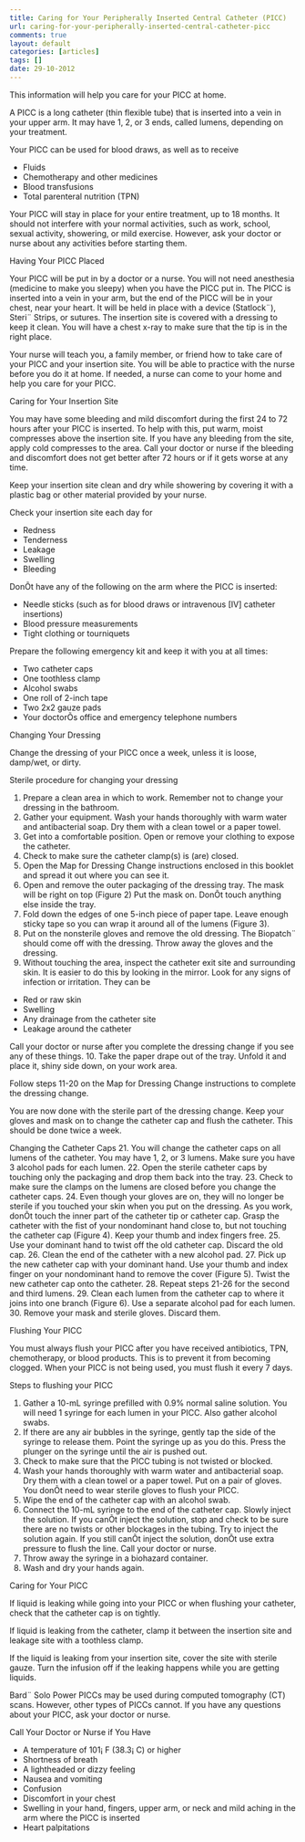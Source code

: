 ```yaml
---
title: Caring for Your Peripherally Inserted Central Catheter (PICC)
url: caring-for-your-peripherally-inserted-central-catheter-picc
comments: true
layout: default
categories: [articles]
tags: []
date: 29-10-2012
---
```

This information will help you care for your PICC at home.

A PICC is a long catheter (thin flexible tube) that is inserted into a vein in your upper arm. It may have 1, 2, or 3 ends, called lumens, depending on your treatment.     

Your PICC can be used for blood draws, as well as to receive

* Fluids
* Chemotherapy and other medicines 
* Blood transfusions
* Total parenteral nutrition (TPN) 

Your PICC will stay in place for your entire treatment, up to 18 months. It should not interfere with your normal activities, such as work, school, sexual activity, showering, or mild exercise. However, ask your doctor or nurse about any activities before starting them.  

Having Your PICC Placed

Your PICC will be put in by a doctor or a nurse. You will not need anesthesia (medicine to make you sleepy) when you have the PICC put in. The PICC is inserted into a vein in your arm, but the end of the PICC will be in your chest, near your heart. It will be held in place with a device (Statlock¨), Steri¨ Strips, or sutures. The insertion site is covered with a dressing to keep it clean. You will have a chest x-ray to make sure that the tip is in the right place.  

Your nurse will teach you, a family member, or friend how to take care of your PICC and your insertion site. You will be able to practice with the nurse before you do it at home. If needed, a nurse can come to your home and help you care for your PICC.

Caring for Your Insertion Site

You may have some bleeding and mild discomfort during the first 24 to 72 hours after your PICC is inserted. To help with this, put warm, moist compresses above the insertion site. If you have any bleeding from the site, apply cold compresses to the area. Call your doctor or nurse if the bleeding and discomfort does not get better after 72 hours or if it gets worse at any time. 

Keep your insertion site clean and dry while showering by covering it with a plastic bag or other material provided by your nurse.

Check your insertion site each day for

* Redness 
* Tenderness 
* Leakage
* Swelling
* Bleeding

DonÕt have any of the following on the arm where the PICC is inserted: 

* Needle sticks (such as for blood draws or intravenous [IV] catheter insertions)
* Blood pressure measurements
* Tight clothing or tourniquets

Prepare the following emergency kit and keep it with you at all times:  

* Two catheter caps
* One toothless clamp
* Alcohol swabs
* One roll of 2-inch tape
* Two 2x2 gauze pads
* Your doctorÕs office and emergency telephone numbers

Changing Your Dressing

Change the dressing of your PICC once a week, unless it is loose, damp/wet, or dirty. 

Sterile procedure for changing your dressing

1. Prepare a clean area in which to work. Remember not to change your dressing in the bathroom.
2. Gather your equipment. Wash your hands thoroughly with warm water and antibacterial soap. Dry them with a clean towel or a paper towel.
3. Get into a comfortable position. Open or remove your clothing to expose the catheter.
4. Check to make sure the catheter clamp(s) is (are) closed.
5. Open the Map for Dressing Change instructions enclosed in this booklet and spread it out where you can see it.
6. Open and remove the outer packaging of the dressing tray. The mask will be right on top (Figure 2) Put the mask on. DonÕt  touch anything else inside the
tray.
7. Fold down the edges of one 5-inch piece of paper tape. Leave enough sticky tape so you can wrap it around all of the lumens (Figure 3).
8. Put on the nonsterile gloves and remove the old dressing. The Biopatch¨ should come off with the dressing. Throw away the gloves and the dressing.
9. Without touching the area, inspect the catheter exit site and surrounding skin. It is easier to do this by looking in the mirror. Look for any signs of infection or irritation. They can be

* Red or raw skin
* Swelling
* Any drainage from the catheter site
* Leakage around the catheter

Call your doctor or nurse after you complete the dressing change if you see any of these things.
10. Take the paper drape out of the tray. Unfold it and place it, shiny side down, on your work area.

Follow steps 11-20 on the Map for Dressing Change instructions to complete the dressing change.

You are now done with the sterile part of the dressing change. Keep your gloves and mask on to change the catheter cap and flush the catheter. This should be done twice a week.

Changing the Catheter Caps
21. You will change the catheter caps on all lumens of the catheter. You may have 1, 2, or 3 lumens. Make sure you have 3 alcohol pads for each lumen.
22. Open the sterile catheter caps by touching only the packaging and drop them back into the tray.
23. Check to make sure the clamps on the lumens are closed before you change the catheter caps.
24. Even though your gloves are on, they will no longer be sterile if you touched your skin when you put on the dressing. As you work, donÕt touch the inner part of the catheter tip or catheter cap. Grasp the catheter with the fist of your nondominant hand close to, but not touching the catheter cap (Figure 4). Keep your thumb and index fingers free.
25. Use your dominant hand to twist off the old catheter cap. Discard the old cap.
26. Clean the end of the catheter with a new alcohol pad.
27. Pick up the new catheter cap with your dominant hand. Use your thumb and index finger on your nondominant hand to remove the cover (Figure 5). Twist the new catheter cap onto the catheter.
28. Repeat steps 21-26 for the second and third lumens.
29. Clean each lumen from the catheter cap to where it joins into one branch (Figure 6). Use a separate alcohol pad for each lumen.
30. Remove your mask and sterile gloves. Discard them.

Flushing Your PICC

You must always flush your PICC after you have received antibiotics, TPN, chemotherapy, or blood products. This is to prevent it from becoming clogged. When your PICC is not being used, you must flush it every 7 days.  

Steps to flushing your PICC 

1. Gather a 10-mL syringe prefilled with 0.9% normal saline solution. You will need 1 syringe for each lumen in your PICC. Also gather alcohol swabs.
2. If there are any air bubbles in the syringe, gently tap the side of the syringe to release them. Point the syringe up as you do this. Press the plunger on the syringe until the air is pushed out.
3. Check to make sure that the PICC tubing is not twisted or blocked.
4. Wash your hands thoroughly with warm water and antibacterial soap. Dry them with a clean towel or a paper towel. Put on a pair of gloves. You donÕt need to wear sterile gloves to flush your PICC.
5. Wipe the end of the catheter cap with an alcohol swab.  
6. Connect the 10-mL syringe to the end of the catheter cap. Slowly inject the solution. If you canÕt inject the solution, stop and check to be sure there are no twists or other blockages in the tubing. Try to inject the solution again. If you still canÕt inject the solution, donÕt use extra pressure to flush the line. Call your doctor or nurse.
7. Throw away the syringe in a biohazard container.
8. Wash and dry your hands again. 

Caring for Your PICC 

If liquid is leaking while going into your PICC or when flushing your catheter, check that the catheter cap is on tightly. 

If liquid is leaking from the catheter, clamp it between the insertion site and leakage site with a toothless clamp. 

If the liquid is leaking from your insertion site, cover the site with sterile gauze. Turn the infusion off if the leaking happens while you are getting liquids.

Bard¨ Solo Power PICCs may be used during computed tomography (CT) scans. However, other types of PICCs cannot. If you have any questions about your PICC, ask your doctor or nurse.


Call Your Doctor or Nurse if You Have

* A temperature of 101¡ F (38.3¡ C) or higher
* Shortness of breath
* A lightheaded or dizzy feeling
* Nausea and vomiting
* Confusion
* Discomfort in your chest
* Swelling in your hand, fingers, upper arm, or neck and mild aching in the arm where the PICC is inserted
* Heart palpitations
